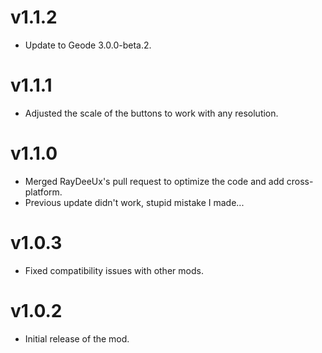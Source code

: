 # v1.1.2

* Update to Geode 3.0.0-beta.2.

# v1.1.1

* Adjusted the scale of the buttons to work with any resolution.

# v1.1.0

* Merged RayDeeUx's pull request to optimize the code and add cross-platform.
* Previous update didn't work, stupid mistake I made...

# v1.0.3

* Fixed compatibility issues with other mods.

# v1.0.2

* Initial release of the mod.